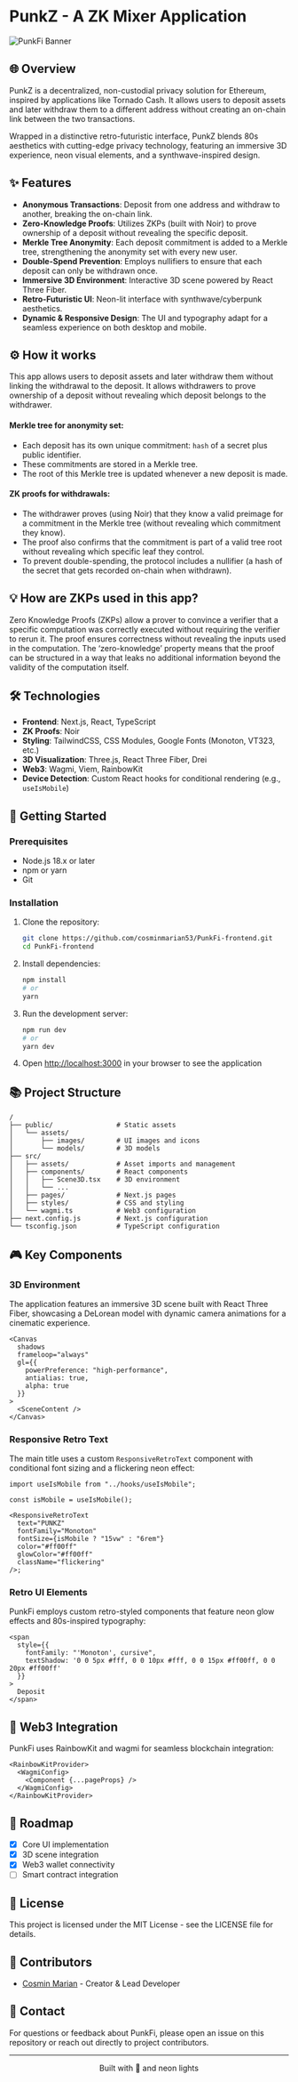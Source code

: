 # PunkZ - A ZK Mixer Application

![PunkFi Banner](https://github.com/cosminmarian53/PunkFi-frontend/blob/main/public/assets/images/logo.png?raw=true)

## 🌐 Overview

PunkZ is a decentralized, non-custodial privacy solution for Ethereum, inspired by applications like Tornado Cash. It allows users to deposit assets and later withdraw them to a different address without creating an on-chain link between the two transactions.

Wrapped in a distinctive retro-futuristic interface, PunkZ blends 80s aesthetics with cutting-edge privacy technology, featuring an immersive 3D experience, neon visual elements, and a synthwave-inspired design.

## ✨ Features

- **Anonymous Transactions**: Deposit from one address and withdraw to another, breaking the on-chain link.
- **Zero-Knowledge Proofs**: Utilizes ZKPs (built with Noir) to prove ownership of a deposit without revealing the specific deposit.
- **Merkle Tree Anonymity**: Each deposit commitment is added to a Merkle tree, strengthening the anonymity set with every new user.
- **Double-Spend Prevention**: Employs nullifiers to ensure that each deposit can only be withdrawn once.
- **Immersive 3D Environment**: Interactive 3D scene powered by React Three Fiber.
- **Retro-Futuristic UI**: Neon-lit interface with synthwave/cyberpunk aesthetics.
- **Dynamic & Responsive Design**: The UI and typography adapt for a seamless experience on both desktop and mobile.

## ⚙️ How it works

This app allows users to deposit assets and later withdraw them without linking the withdrawal to the deposit. It allows withdrawers to prove ownership of a deposit without revealing which deposit belongs to the withdrawer.

#### Merkle tree for anonymity set:
- Each deposit has its own unique commitment: `hash` of a secret plus public identifier.
- These commitments are stored in a Merkle tree.
- The root of this Merkle tree is updated whenever a new deposit is made.

#### ZK proofs for withdrawals:
- The withdrawer proves (using Noir) that they know a valid preimage for a commitment in the Merkle tree (without revealing which commitment they know).
- The proof also confirms that the commitment is part of a valid tree root without revealing which specific leaf they control.
- To prevent double-spending, the protocol includes a nullifier (a hash of the secret that gets recorded on-chain when withdrawn).

## 💡 How are ZKPs used in this app?
Zero Knowledge Proofs (ZKPs) allow a prover to convince a verifier that a specific computation was correctly executed without requiring the verifier to rerun it. The proof ensures correctness without revealing the inputs used in the computation. The ‘zero-knowledge’ property means that the proof can be structured in a way that leaks no additional information beyond the validity of the computation itself.

## 🛠️ Technologies

- **Frontend**: Next.js, React, TypeScript
- **ZK Proofs**: Noir
- **Styling**: TailwindCSS, CSS Modules, Google Fonts (Monoton, VT323, etc.)
- **3D Visualization**: Three.js, React Three Fiber, Drei
- **Web3**: Wagmi, Viem, RainbowKit
- **Device Detection**: Custom React hooks for conditional rendering (e.g., `useIsMobile`)

## 🚀 Getting Started

### Prerequisites

- Node.js 18.x or later
- npm or yarn
- Git

### Installation

1. Clone the repository:
   ```bash
   git clone https://github.com/cosminmarian53/PunkFi-frontend.git
   cd PunkFi-frontend
   ```

2. Install dependencies:
   ```bash
   npm install
   # or
   yarn
   ```

3. Run the development server:
   ```bash
   npm run dev
   # or
   yarn dev
   ```

4. Open [http://localhost:3000](http://localhost:3000) in your browser to see the application

## 📚 Project Structure

```
/
├── public/                # Static assets
│   └── assets/
│       ├── images/        # UI images and icons
│       └── models/        # 3D models
├── src/
│   ├── assets/            # Asset imports and management
│   ├── components/        # React components
│   │   ├── Scene3D.tsx    # 3D environment
│   │   └── ...           
│   ├── pages/             # Next.js pages
│   ├── styles/            # CSS and styling
│   └── wagmi.ts           # Web3 configuration
├── next.config.js         # Next.js configuration
└── tsconfig.json          # TypeScript configuration
```

## 🎮 Key Components

### 3D Environment

The application features an immersive 3D scene built with React Three Fiber, showcasing a DeLorean model with dynamic camera animations for a cinematic experience.

```tsx
<Canvas
  shadows
  frameloop="always"
  gl={{
    powerPreference: "high-performance",
    antialias: true,
    alpha: true
  }}
>
  <SceneContent />
</Canvas>
```

### Responsive Retro Text

The main title uses a custom `ResponsiveRetroText` component with conditional font sizing and a flickering neon effect:

```tsx
import useIsMobile from "../hooks/useIsMobile";

const isMobile = useIsMobile();

<ResponsiveRetroText
  text="PUNKZ"
  fontFamily="Monoton"
  fontSize={isMobile ? "15vw" : "6rem"}
  color="#ff00ff"
  glowColor="#ff00ff"
  className="flickering"
/>;
```

### Retro UI Elements

PunkFi employs custom retro-styled components that feature neon glow effects and 80s-inspired typography:

```tsx
<span 
  style={{
    fontFamily: "'Monoton', cursive",
    textShadow: '0 0 5px #fff, 0 0 10px #fff, 0 0 15px #ff00ff, 0 0 20px #ff00ff'
  }}
>
  Deposit
</span>
```

## 🔌 Web3 Integration

PunkFi uses RainbowKit and wagmi for seamless blockchain integration:

```tsx
<RainbowKitProvider>
  <WagmiConfig>
    <Component {...pageProps} />
  </WagmiConfig>
</RainbowKitProvider>
```

## 🌙 Roadmap

- [x] Core UI implementation
- [x] 3D scene integration
- [x] Web3 wallet connectivity
- [ ] Smart contract integration

## 📄 License

This project is licensed under the MIT License - see the LICENSE file for details.

## 👥 Contributors

- [Cosmin Marian](https://github.com/cosminmarian53) - Creator & Lead Developer

## 💬 Contact

For questions or feedback about PunkFi, please open an issue on this repository or reach out directly to project contributors.

---

<p align="center">
  Built with 💜 and neon lights
</p>
